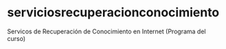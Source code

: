 # serviciosrecuperacionconocimiento
Servicos de Recuperación de Conocimiento en Internet (Programa del curso)
